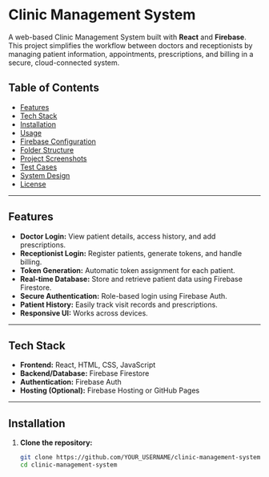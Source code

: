 # Clinic Management System

A web-based Clinic Management System built with **React** and **Firebase**. This project simplifies the workflow between doctors and receptionists by managing patient information, appointments, prescriptions, and billing in a secure, cloud-connected system.

## Table of Contents

- [Features](#features)
- [Tech Stack](#tech-stack)
- [Installation](#installation)
- [Usage](#usage)
- [Firebase Configuration](#firebase-configuration)
- [Folder Structure](#folder-structure)
- [Project Screenshots](#project-screenshots)
- [Test Cases](#test-cases)
- [System Design](#system-design)
- [License](#license)

---

## Features

- **Doctor Login:** View patient details, access history, and add prescriptions.
- **Receptionist Login:** Register patients, generate tokens, and handle billing.
- **Token Generation:** Automatic token assignment for each patient.
- **Real-time Database:** Store and retrieve patient data using Firebase Firestore.
- **Secure Authentication:** Role-based login using Firebase Auth.
- **Patient History:** Easily track visit records and prescriptions.
- **Responsive UI:** Works across devices.

---

## Tech Stack

- **Frontend:** React, HTML, CSS, JavaScript
- **Backend/Database:** Firebase Firestore
- **Authentication:** Firebase Auth
- **Hosting (Optional):** Firebase Hosting or GitHub Pages

---

## Installation

1. **Clone the repository:**

   ```bash
   git clone https://github.com/YOUR_USERNAME/clinic-management-system.git
   cd clinic-management-system
